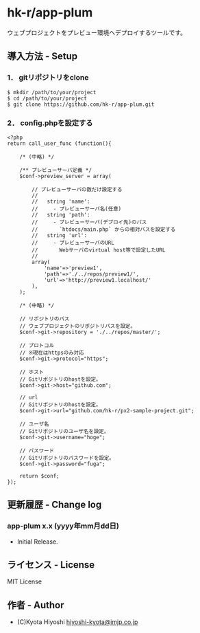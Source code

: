 hk-r/app-plum
======================

ウェブプロジェクトをプレビュー環境へデプロイするツールです。

## 導入方法 - Setup
### 1． gitリポジトリをclone
```
$ mkdir /path/to/your/project
$ cd /path/to/your/project
$ git clone https://github.com/hk-r/app-plum.git
```

### 2． config.phpを設定する
```
<?php
return call_user_func (function(){

	/* (中略) */

	/** プレビューサーバ定義 */
	$conf->preview_server = array(

		// プレビューサーバの数だけ設定する
		//
		//   string 'name':
		//     - プレビューサーバ名(任意)
		//   string 'path':
		//     - プレビューサーバ(デプロイ先)のパス
		//       `htdocs/main.php` からの相対パスを設定する
		//   string 'url':
		//     - プレビューサーバのURL
		//       Webサーバのvirtual host等で設定したURL
		//
		array(
			'name'=>'preview1',
			'path'=>'./../repos/preview1/',
			'url'=>'http://preview1.localhost/'
		),
	);

	/* (中略) */
	
	// リポジトリのパス
	// ウェブプロジェクトのリポジトリパスを設定。
	$conf->git->repository = './../repos/master/';

	// プロトコル
	// ※現在はhttpsのみ対応
	$conf->git->protocol="https";

	// ホスト
	// Gitリポジトリのhostを設定。
	$conf->git->host="github.com";

	// url
	// Gitリポジトリのhostを設定。
	$conf->git->url="github.com/hk-r/px2-sample-project.git";

	// ユーザ名
	// Gitリポジトリのユーザ名を設定。
	$conf->git->username="hoge";

	// パスワード
	// Gitリポジトリのパスワードを設定。
	$conf->git->password="fuga";

    return $conf;
});

```

## 更新履歴 - Change log
### app-plum x.x (yyyy年mm月dd日)
- Initial Release.

## ライセンス - License
MIT License

## 作者 - Author
- (C)Kyota Hiyoshi hiyoshi-kyota@imjp.co.jp